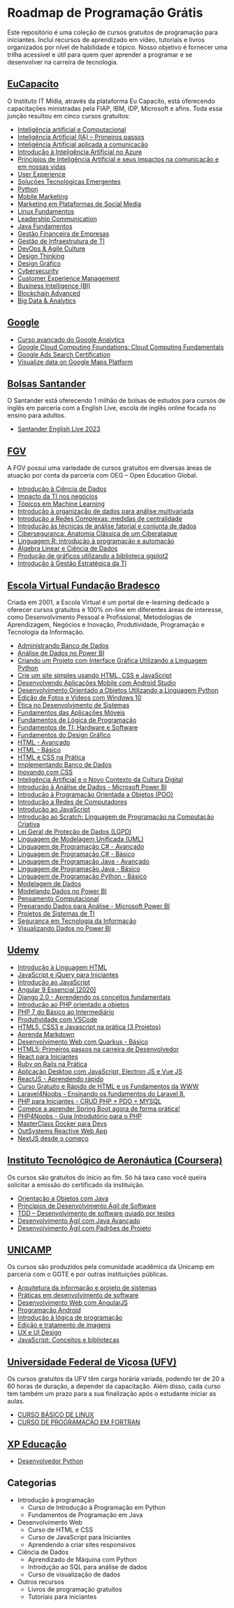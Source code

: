 # Roadmap de Programação Grátis
Este repositório é uma coleção de cursos gratuitos de programação para iniciantes. Inclui recursos de aprendizado em vídeo, tutoriais e livros organizados por nível de habilidade e tópico. Nosso objetivo é fornecer uma trilha acessível e útil para quem quer aprender a programar e se desenvolver na carreira de tecnologia.


## [EuCapacito](https://www.eucapacito.com.br/cursos)
<p>O Instituto IT Mídia, através da plataforma Eu Capacito, está oferecendo capacitações ministradas pela FIAP, IBM, IDP, Microsoft e afins. Toda essa junção resultou em cinco cursos gratuitos:</p>

  - [Inteligência artificial e Computacional](https://www.eucapacito.com.br/curso-ec/inteligencia-artificial-e-computacional)
  - [Inteligência Artificial (IA) – Primeiros passos](https://www.eucapacito.com.br/curso-ec/inteligencia-artificial-ia-primeiros-passos)
  - [Inteligência Artificial aplicada a comunicação](https://www.eucapacito.com.br/curso-ec/inteligencia-artificial-aplicada-a-comunicacao)
  - [Introdução à Inteligência Artificial no Azure](https://www.eucapacito.com.br/curso-ec/introducao-a-inteligencia-artificial-no-azure)
  - [Princípios de Inteligência Artificial e seus impactos na comunicação e em nossas vidas](https://www.eucapacito.com.br/curso-ec/principios-de-inteligencia-artificial-e-seus-impactos-na-comunicacao-e-em-nossas-vidas)
  - [User Experience](https://www.eucapacito.com.br/curso-ec/user-experience)
  - [Soluções Tecnológicas Emergentes](https://www.eucapacito.com.br/curso-ec/solucoes-tecnologicas-emergentes)
  - [Python](https://www.eucapacito.com.br/curso-ec/python)
  - [Mobile Marketing](https://www.eucapacito.com.br/curso-ec/mobile-marketing)
  - [Marketing em Plataformas de Social Media](https://eucapacito.com.br/curso-ec/marketing-em-plataformas-de-social-media)
  - [Linux Fundamentos](https://eucapacito.com.br/curso-ec/linux-fundamentos)
  - [Leadership Communication](https://eucapacito.com.br/curso-ec/leadership-communication)
  - [Java Fundamentos](https://eucapacito.com.br/curso-ec/java-fundamentos)
  - [Gestão Financeira de Empresas](https://eucapacito.com.br/curso-ec/gestao-financeira-de-empresas)
  - [Gestão de Infraestrutura de TI](https://eucapacito.com.br/curso-ec/gestao-de-infraestrutura-de-ti)
  - [DevOps & Agile Culture](https://www.eucapacito.com.br/curso-ec/devops-agile-culture)
  - [Design Thinking](https://www.eucapacito.com.br/curso-ec/design-thinking)
  - [Design Gráfico](https://eucapacito.com.br/curso-ec/design-grafico)
  - [Cybersecurity](https://eucapacito.com.br/curso-ec/cybersecurity)
  - [Customer Experience Management](https://www.eucapacito.com.br/curso-ec/customer-experience-management)
  - [Business Intelligence (BI)](https://eucapacito.com.br/curso-ec/business-intelligence-bi)
  - [Blockchain Advanced](https://www.eucapacito.com.br/curso-ec/blockchain-advanced)
  - [Big Data & Analytics](https://eucapacito.com.br/curso-ec/big-data-analytics)



## [Google]()
<p></p>

  - [Curso avançado do Google Analytics](https://analytics.google.com/analytics/academy/course/7)
  - [Google Cloud Computing Foundations: Cloud Computing Fundamentals](https://www.cloudskillsboost.google/course_templates/153)
  - [Google Ads Search Certification](https://skillshop.exceedlms.com/student/path/18128-google-ads-search-certification)
  - [Visualize data on Google Maps Platform](https://developers.google.com/learn/pathways/maps-visualize-data?hl=en)


## [Bolsas Santander](https://www.becas-santander.com/pt_pt/index.html)
<p>O Santander está oferecendo 1 milhão de bolsas de estudos para cursos de inglês em parceria com a English Live, escola de inglês online focada no ensino para adultos. </p>

  - [Santander English Live 2023](https://app.becas-santander.com/pt/program/bolsas-santander-idiomas-santander-english-live-2023?category=LANGUAGE&track=search)


## [FGV](https://educacao-executiva.fgv.br/cursos/gratuitos)
<p>A FGV possui uma variedade de cursos gratuitos em diversas áreas de atuação por conta da parceria com OEG – Open Education Global. </p>

  - [Introdução à Ciência de Dados](https://educacao-executiva.fgv.br/cursos/online/curta-media-duracao-online/introducao-ciencia-de-dados)
  - [Impacto da TI nos negócios](https://educacao-executiva.fgv.br/cursos/online/curta-media-duracao-online/impacto-da-ti-nos-negocios)
  - [Tópicos em Machine Learning](https://educacao-executiva.fgv.br/cursos/online/curta-media-duracao-online/topicos-em-machine-learning)
  - [Introdução à organização de dados para análise multivariada](https://educacao-executiva.fgv.br/cursos/online/curta-media-duracao-online/introducao-organizacao-de-dados-para-analise-multivariada)
  - [Introdução a Redes Complexas: medidas de centralidade](https://educacao-executiva.fgv.br/cursos/online/curta-media-duracao-online/introducao-redes-complexas-medidas-de-centralidade)
  - [Introdução às técnicas de análise fatorial e conjunta de dados](https://educacao-executiva.fgv.br/cursos/online/curta-media-duracao-online/introducao-tecnicas-de-analise-fatorial-e-conjunta-de-dados)
  - [Cibersegurança: Anatomia Clássica de um Ciberataque](https://educacao-executiva.fgv.br/cursos/online/curta-media-duracao-online/ciberseguranca-anatomia-classica-de-um-ciberataque)
  - [Linguagem R: introdução à programação e automação](https://educacao-executiva.fgv.br/cursos/online/curta-media-duracao-online/linguagem-r-introducao-programacao-e-automacao)
  - [Álgebra Linear e Ciência de Dados](https://educacao-executiva.fgv.br/cursos/online/curta-media-duracao-online/algebra-linear-e-ciencia-de-dados)
  - [Produção de gráficos utilizando a biblioteca ggplot2](https://educacao-executiva.fgv.br/cursos/online/curta-media-duracao-online/producao-de-graficos-utilizando-biblioteca-ggplot2)
  - [Introdução à Gestão Estratégica da TI](https://educacao-executiva.fgv.br/cursos/online/curta-media-duracao-online/introducao-gestao-estrategica-da-ti)

## [Escola Virtual Fundação Bradesco](https://www.ev.org.br/cursos/)
<p>Criada em 2001, a Escola Virtual é um portal de e-learning dedicado a oferecer cursos gratuitos e 100% on-line em diferentes áreas de interesse, como Desenvolvimento Pessoal e Profissional, Metodologias de Aprendizagem, Negócios e Inovação, Produtividade, Programação e Tecnologia da Informação.</p>


  - [Administrando Banco de Dados](https://www.ev.org.br/cursos/administrando-banco-de-dados)
  - [Análise de Dados no Power BI](https://www.ev.org.br/cursos/analise-de-dados-no-power-bi)
  - [Criando um Projeto com Interface Gráfica Utilizando a Linguagem Python](https://www.ev.org.br/cursos/criando-um-projeto-com-interface-grafica-utilizando-a-linguagem-python)
  - [Crie um site simples usando HTML, CSS e JavaScript](https://www.ev.org.br/cursos/crie-um-site-simples-usando-html-css-e-javascript)
  - [Desenvolvendo Aplicações Mobile com Android Studio](https://www.ev.org.br/cursos/desenvolvendo-aplicacoes-mobile-com-android-studio)
  - [Desenvolvimento Orientado a Objetos Utilizando a Linguagem Python](https://www.ev.org.br/cursos/desenvolvimento-orientado-a-objetos-utilizando-a-linguagem-python)
  - [Edição de Fotos e Vídeos com Windows 10](https://www.ev.org.br/cursos/edicao-de-fotos-e-videos-com-windows-10)
  - [Ética no Desenvolvimento de Sistemas](https://www.ev.org.br/cursos/etica-no-desenvolvimento-de-sistemas)
  - [Fundamentos das Aplicações Móveis](https://www.ev.org.br/cursos/fundamentos-das-aplicacoes-moveis)
  - [Fundamentos de Lógica de Programação](https://www.ev.org.br/cursos/fundamentos-de-logica-de-programacao)
  - [Fundamentos de TI: Hardware e Software](https://www.ev.org.br/cursos/fundamentos-de-ti-hardware-e-software)
  - [Fundamentos do Design Gráfico](https://www.ev.org.br/cursos/fundamentos-do-design-grafico)
  - [HTML - Avançado](https://www.ev.org.br/cursos/html-avancado)
  - [HTML - Básico](https://www.ev.org.br/cursos/html-basico)
  - [HTML e CSS na Prática](https://www.ev.org.br/cursos/html-e-css-na-pratica)
  - [Implementando Banco de Dados](https://www.ev.org.br/cursos/implementando-banco-de-dados)
  - [Inovando com CSS](https://www.ev.org.br/cursos/inovando-com-css)
  - [Inteligência Artificial e o Novo Contexto da Cultura Digital](https://www.ev.org.br/cursos/inteligencia-artificial-e-o-novo-contexto-da-cultura-digital)
  - [Introdução à Análise de Dados - Microsoft Power BI](https://www.ev.org.br/cursos/introducao-a-analise-de-dados-microsoft-power-bi)
  - [Introdução à Programação Orientada a Objetos (POO)](https://www.ev.org.br/cursos/introducao-a-programacao-orientada-a-objetos-poo)
  - [Introdução a Redes de Computadores](https://www.ev.org.br/cursos/introducao-a-redes-de-computadores)
  - [Introdução ao JavaScript](https://www.ev.org.br/cursos/introducao-ao-javascript)
  - [Introdução ao Scratch: Linguagem de Programação na Computação Criativa](https://www.ev.org.br/cursos/introducao-ao-scratch-linguagem-de-programacao-na-computacao-criativa)
  - [Lei Geral de Proteção de Dados (LGPD)](https://www.ev.org.br/cursos/lei-geral-de-protecao-de-dados-lgpd)
  - [Linguagem de Modelagem Unificada (UML)](https://www.ev.org.br/cursos/linguagem-de-modelagem-unificada-uml)
  - [Linguagem de Programação C# - Avançado](https://www.ev.org.br/cursos/linguagem-de-programacao-csharp-avancado)
  - [Linguagem de Programação C# - Básico](https://www.ev.org.br/cursos/linguagem-de-programacao-c-basico)
  - [Linguagem de Programação Java - Avançado](https://www.ev.org.br/cursos/linguagem-de-programacao-java-avancado)
  - [Linguagem de Programação Java - Básico](https://www.ev.org.br/cursos/linguagem-de-programacao-java-basico)
  - [Linguagem de Programação Python - Básico](https://www.ev.org.br/cursos/linguagem-de-programacao-python-basico)
  - [Modelagem de Dados](https://www.ev.org.br/cursos/modelagem-de-dados)
  - [Modelando Dados no Power BI](https://www.ev.org.br/cursos/modelando-dados-no-power-bi)
  - [Pensamento Computacional](https://www.ev.org.br/cursos/pensamento-computacional)
  - [Preparando Dados para Análise - Microsoft Power BI](https://www.ev.org.br/cursos/preparando-dados-para-analise-microsoft-power-bi)
  - [Projetos de Sistemas de TI](https://www.ev.org.br/cursos/projetos-de-sistemas-de-ti)
  - [Segurança em Tecnologia da Informação](https://www.ev.org.br/cursos/seguranca-em-tecnologia-da-informacao)
  - [Visualizando Dados no Power BI](https://www.ev.org.br/cursos/visualizando-dados-no-power-bi)
  
## [Udemy]()
  - [Introdução à Linguagem HTML]()
  - [JavaScript e jQuery para Iniciantes]()
  - [Introdução ao JavaScript]()
  - [Angular 9 Essencial [2020]]()
  - [Django 2.0 - Aprendendo os conceitos fundamentais]()
  - [Introdução ao PHP orientado a objetos]()
  - [PHP 7 do Básico ao Intermediário]()
  - [Produtividade com VSCode]()
  - [HTML5, CSS3 e Javascript na prática (3 Projetos)]()
  - [Aprenda Markdown]()
  - [Desenvolvimento Web com Quarkus - Básico]()
  - [HTML5: Primeiros passos na carreira de Desenvolvedor]()
  - [React para Iniciantes]()
  - [Ruby on Rails na Prática]()
  - [Aplicação Desktop com JavaScript, Electron JS e Vue JS]()
  - [ReactJS - Aprendendo rápido]()
  - [Curso Gratuito e Rápido de HTML e os Fundamentos da WWW]()
  - [Laravel4Noobs - Ensinando os fundamentos do Laravel 8.]()
  - [PHP para Iniciantes - CRUD PHP + PDO + MYSQL]()
  - [Comece a aprender Spring Boot agora de forma prática!]()
  - [PHP4Noobs - Guia Introdutório para o PHP]()
  - [MasterClass Docker para Devs]()
  - [OutSystems Reactive Web App]()
  - [NextJS desde o começo]()
  
  
## [Instituto Tecnológico de Aeronáutica (Coursera)](https://www.coursera.org/ita)

<p>Os cursos são gratuitos do início ao fim. Só há taxa caso você queira solicitar a emissão do certificado da instituição.</p>

  - [Orientação a Objetos com Java](https://www.coursera.org/learn/orientacao-a-objetos-com-java)
  - [Princípios de Desenvolvimento Ágil de Software](https://www.coursera.org/learn/principios-de-desenvolvimento-agil-de-software)
  - [TDD – Desenvolvimento de software guiado por testes](https://www.coursera.org/learn/tdd-desenvolvimento-de-software-guiado-por-testes)
  - [Desenvolvimento Ágil com Java Avançado](https://www.coursera.org/learn/desenvolvimento-agil-com-java-avancado)
  - [Desenvolvimento Ágil com Padrões de Projeto](https://www.coursera.org/learn/desenvolvimento-agil-com-padroes-de-projeto)


## [UNICAMP](https://moocs.ggte.unicamp.br/courses)
<p>Os cursos são produzidos pela comunidade acadêmica da Unicamp em parceria com o GGTE e por outras instituições públicas.</p>

  - [Arquitetura da informação e projeto de sistemas](https://moocs.ggte.unicamp.br/course/arquiteturadainformacao/intro)
  - [Práticas em desenvolvimento de software](https://moocs.ggte.unicamp.br/course/boas-praticas-em-desenvolimento-de-software/intro)
  - [Desenvolvimento Web com AngularJS](https://moocs.ggte.unicamp.br/course/desenvolvimento-web-com-angularjs/intro)
  - [Programação Android](https://moocs.ggte.unicamp.br/course/android/intro)
  - [Introdução à lógica de programação](https://moocs.ggte.unicamp.br/course/logicadeprogramacao/intro)
  - [Edição e tratamento de imagens](https://moocs.ggte.unicamp.br/course/edicaoetratamento/intro)
  - [UX e UI Design](https://moocs.ggte.unicamp.br/course/ux-e-ui-design/intro)
  - [JavaScript: Conceitos e bibliotecas](https://moocs.ggte.unicamp.br/course/javascript-conceitos-e-bibliotecas/intro)
  
  
  ## [Universidade Federal de Viçosa (UFV)](https://www.cead.ufv.br/site/)
<p>Os cursos gratuitos da UFV têm carga horária variada, podendo ter de 20 a 60 horas de duração, a depender da capacitação. Além disso, cada curso tem também um prazo para a sua finalização após o estudante iniciar as aulas.</p>

  - [CURSO BÁSICO DE LINUX](https://portalead.cead.ufv.br/site/curso/curso-basico-de-linux/)
  - [CURSO DE PROGRAMAÇÃO EM FORTRAN](https://portalead.cead.ufv.br/site/curso/programacao-em-linguagem-fortran/)

  ## [XP Educação](https://www.xpeducacao.com.br/)
  - [Desenvolvedor Python](https://www.xpeducacao.com.br/curso-gratuito-python)
  
  
  ## Categorias

- Introdução à programação
  - Curso de Introdução à Programação em Python
  - Fundamentos de Programação em Java
- Desenvolvimento Web
  - Curso de HTML e CSS
  - Curso de JavaScript para Iniciantes
  - Aprendendo a criar sites responsivos
- Ciência de Dados
  - Aprendizado de Máquina com Python
  - Introdução ao SQL para análise de dados
  - Curso de visualização de dados
- Outros recursos
  - Livros de programação gratuitos
  - Tutoriais para iniciantes

